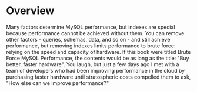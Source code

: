 # Overview

Many factors determine MySQL performance, but indexes are special because performance cannot be achieved without them. You can remove other factors - queries, schemas, data, and so on - and still achieve performance, but removing indexes limits performance to brute force: relying on the speed and capacity of hardware. If this book were titled Brute Force MySQL Performance, the contents would be as long as the title: "Buy better, faster hardware". You laugh, but just a few days ago I met with a team of developers who had been improving performance in the cloud by purchasing faster hardware until stratospheric costs compelled them to ask, "How else can we improve performance?" 
